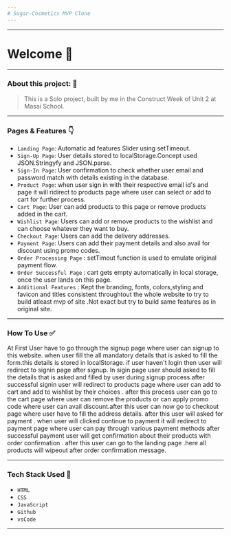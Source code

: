 ```yaml
---
# Sugar-Cosmetics MVP Clone
---
```


---
# Welcome :wave:
---

### About this project: :raised_hands:

> This is a Solo project, built by me in the Construct Week of Unit 2 at Masai School.

---




### Pages & Features :point_down:

- `Landing Page`: Automatic ad features Slider using setTimeout.
- `Sign-Up Page`: User details stored to localStorage.Concept used JSON.Stringyfy and JSON.parse.
- `Sign-In Page`: User confirmation to check whether user email and password match with details existing in the database.
- `Product Page`: when user sign in with their respective email id's and  page it will ridirect to products page where user can select or add to cart for further process.
- `Cart Page`: User can add products to this page or remove products added in the cart.
- `Wishlist Page`: Users can add or remove products to the wishlist and can choose whatever they  want to buy.
- `Checkout Page`: Users can add the delivery addresses.
- `Payment Page`: Users can add their payment details and also avail for discount using promo codes.
- `Order Processing Page` : setTimout function is used to emulate original payment flow.
- `Order Successful Page` : cart gets empty automatically in local storage, once the user lands on this page.
- `Additional Features` : Kept the branding, fonts, colors,styling and favicon and titles consistent throughtout the whole website to try to build atleast mvp of site .Not exact but try to build same features as in original site.

---




### How To Use ✅

At First User have to go through the signup page where user can signup to this website.  when user fill the all mandatory details that is asked to fill the form.this details is stored in localStorage.
if user haven't login then user will redirect to signin page after signup. In sigin page user should asked to fill the details that is asked and filled by user during signup process.after successful signin user will redirect to products page where user can add to cart and add to wishlist by their choices . after this process user can go to the cart page where user can remove the products or can apply promo code where user can avail discount.after this user  can now go to checkout page where user have to fill the address details. after this user will asked for payment . when user will clicked continue to payment it will redirect to payment page where user can pay through  various payment methods after successful payment user will get confirmation about their products with order confirmation . after this user can go to the landing page .here all products will wipeout after order confirmation message.

---

### Tech Stack Used :wrench:

- `HTML`
- `CSS`
- `JavaScript`
- `Github`
- `vsCode`

---













